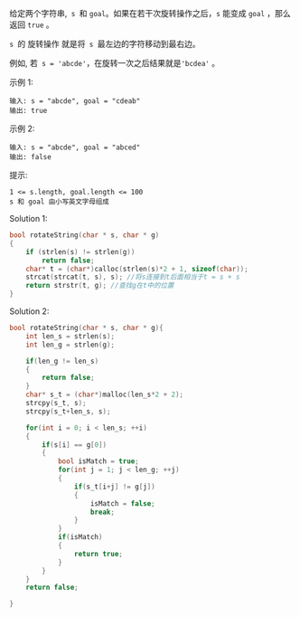 给定两个字符串,` s `和 `goal`。如果在若干次旋转操作之后，`s` 能变成 `goal` ，那么返回 `true` 。

`s `的 旋转操作 就是将` s `最左边的字符移动到最右边。 

例如, 若` s = 'abcde'`，在旋转一次之后结果就是`'bcdea'` 。
 

示例 1:
```
输入: s = "abcde", goal = "cdeab"
输出: true
```

示例 2:
```
输入: s = "abcde", goal = "abced"
输出: false
```

提示:

```
1 <= s.length, goal.length <= 100
s 和 goal 由小写英文字母组成
```


Solution 1:

```c
bool rotateString(char * s, char * g)
{
	if (strlen(s) != strlen(g)) 
        return false;
	char* t = (char*)calloc(strlen(s)*2 + 1, sizeof(char));
	strcat(strcat(t, s), s); //将s连接到t后面相当于t = s + s
	return strstr(t, g); //查找g在t中的位置
}
```

Solution 2:
```C
bool rotateString(char * s, char * g){
    int len_s = strlen(s);
    int len_g = strlen(g);

    if(len_g != len_s)
    {
        return false;
    }
    char* s_t = (char*)malloc(len_s*2 + 2);
    strcpy(s_t, s);
    strcpy(s_t+len_s, s);

    for(int i = 0; i < len_s; ++i)
    {
        if(s[i] == g[0])
        {
            bool isMatch = true;
            for(int j = 1; j < len_g; ++j)
            {
                if(s_t[i+j] != g[j])
                {
                    isMatch = false;
                    break;
                }
            }
            if(isMatch)
            {
                return true;
            }
        }
    }
    return false;

}
```